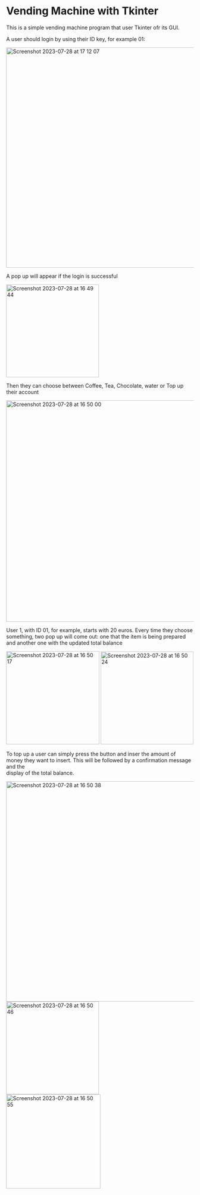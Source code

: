 # Vending Machine with Tkinter

This is a simple vending machine program that user Tkinter ofr its GUI.

A user should login by using their ID key, for example 01:

<img width="591" alt="Screenshot 2023-07-28 at 17 12 07" src="https://github.com/Alex188dot/CorsoPython/assets/117444853/bc9705a9-9647-4417-b38f-552e6a98a0d4">

A pop up will appear if the login is successful

<img width="249" alt="Screenshot 2023-07-28 at 16 49 44" src="https://github.com/Alex188dot/CorsoPython/assets/117444853/d1f39ab3-d4e6-4ceb-9bd7-2baf23578853">

Then they can choose between Coffee, Tea, Chocolate, water or Top up their account

<img width="594" alt="Screenshot 2023-07-28 at 16 50 00" src="https://github.com/Alex188dot/CorsoPython/assets/117444853/95b61f98-ab40-4ebb-aa30-559387f33b0a">

User 1, with ID 01, for example, starts with 20 euros. 
Every time they choose something, two pop up will come out: one that the item is being prepared and another one with the updated total balance

<img width="250" alt="Screenshot 2023-07-28 at 16 50 17" src="https://github.com/Alex188dot/CorsoPython/assets/117444853/9ea5053d-7a99-4be9-ab51-55e8eaf9912f">

<img width="249" alt="Screenshot 2023-07-28 at 16 50 24" src="https://github.com/Alex188dot/CorsoPython/assets/117444853/c6cbc69e-f03a-4a57-a87c-2ea06fa33f52">

To top up a user can simply press the button and inser the amount of money they want to insert. This will be followed by a confirmation message and the   
display of the total balance.

<img width="591" alt="Screenshot 2023-07-28 at 16 50 38" src="https://github.com/Alex188dot/CorsoPython/assets/117444853/ac0537ec-d81f-43fe-ba41-9c2141a57b26">
<img width="249" alt="Screenshot 2023-07-28 at 16 50 46" src="https://github.com/Alex188dot/CorsoPython/assets/117444853/ad005da1-0b6a-4a5a-b87b-4dc40debdb11">
<img width="253" alt="Screenshot 2023-07-28 at 16 50 55" src="https://github.com/Alex188dot/CorsoPython/assets/117444853/c65ffb86-b42c-4a08-8bef-2474801c1fca">

